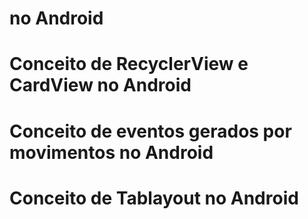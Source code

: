 #  no Android
# Conceito de RecyclerView e CardView no Android
# Conceito de eventos gerados por movimentos no Android
# Conceito de Tablayout no Android
